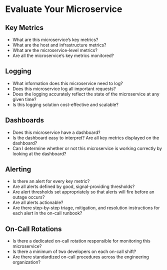 # Evaluate Your Microservice

## Key Metrics

* What are this microservice’s key metrics?
* What are the host and infrastructure metrics?
* What are the microservice-level metrics?
* Are all the microservice’s key metrics monitored?

## Logging

* What information does this microservice need to log?
* Does this microservice log all important requests?
* Does the logging accurately reflect the state of the microservice at any given time?
* Is this logging solution cost-effective and scalable?

## Dashboards

* Does this microservice have a dashboard?
* Is the dashboard easy to interpret? Are all key metrics displayed on the dashboard?
* Can I determine whether or not this microservice is working correctly by looking at the dashboard?

## Alerting

* Is there an alert for every key metric?
* Are all alerts defined by good, signal-providing thresholds?
* Are alert thresholds set appropriately so that alerts will fire before an outage occurs?
* Are all alerts actionable?
* Are there step-by-step triage, mitigation, and resolution instructions for each alert in the on-call runbook?

## On-Call Rotations

* Is there a dedicated on-call rotation responsible for monitoring this microservice?
* Is there a minimum of two developers on each on-call shift?
* Are there standardized on-call procedures across the engineering organization?